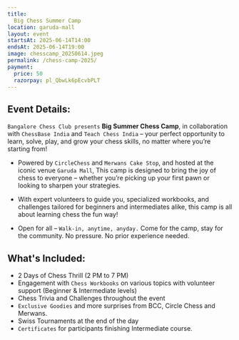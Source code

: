 ```yaml
---
title: 
  Big Chess Summer Camp
location: garuda-mall
layout: event
startsAt: 2025-06-14T14:00
endsAt: 2025-06-14T19:00
image: chesscamp_20250614.jpeg
permalink: /chess-camp-2025/
payment:
  price: 50
  razorpay: pl_QbwLk6pEcvbPLT
---
```

## Event Details:

`Bangalore Chess Club presents` **Big Summer Chess Camp**, in collaboration with `ChessBase India` and `Teach Chess India` – your perfect opportunity to learn, solve, play, and grow your chess skills, no matter where you’re starting from!

- Powered by `CircleChess` and `Merwans Cake Stop`, and hosted at the iconic venue `Garuda Mall`, This camp is designed to bring the joy of chess to everyone – whether you’re picking up your first pawn or looking to sharpen your strategies.

- With expert volunteers to guide you, specialized workbooks, and challenges tailored for beginners and intermediates alike, this camp is all about learning chess the fun way!

- Open for all – `Walk-in, anytime, anyday.` Come for the camp, stay for the community. No pressure. No prior experience needed.


## What's Included:
- 2 Days of Chess Thrill (2 PM to 7 PM)
- Engagement with `Chess Workbooks` on various topics with volunteer support (Beginner & Intermediate levels)
- Chess Trivia and Challenges throughout the event
- `Exclusive Goodies` and more surprises from BCC, Circle Chess and Merwans.
- Swiss Tournaments at the end of the day
- `Certificates` for participants finishing Intermediate course.
